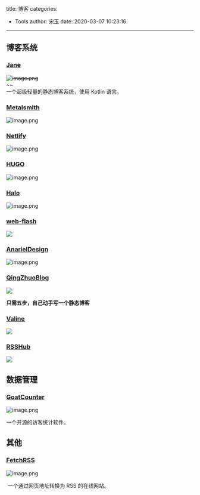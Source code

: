title: 博客
categories:
 - Tools
author: 宋玉
date: 2020-03-07 10:23:16
---

## 博客系统

### [Jan~~e~~](https://jane.pandolia.net/)
~~![image.png](https://cdn.nlark.com/yuque/0/2020/png/394169/1583543800132-1ae3a409-9bf1-4360-862b-d21f791323cf.png#align=left&display=inline&height=765&name=image.png&originHeight=1530&originWidth=2880&size=2152274&status=done&style=none&width=1440)~~<br />~~<br />一个超级轻量的静态博客系统，使用 Kotlin 语言。

### [Metalsmith](https://metalsmith.io/)
![image.png](https://cdn.nlark.com/yuque/0/2020/png/394169/1583547397487-8701b1b5-d168-453e-8063-eb33b9d71de9.png#align=left&display=inline&height=763&name=image.png&originHeight=1526&originWidth=2876&size=1196191&status=done&style=none&width=1438)

### [Netlify](https://www.netlify.com/)
![image.png](https://cdn.nlark.com/yuque/0/2020/png/394169/1583074601186-a875da23-1f44-495e-9ddf-d9cd2372e9f0.png#align=left&display=inline&height=762&name=image.png&originHeight=1524&originWidth=2880&size=2688940&status=done&style=none&width=1440)

### [HUGO](https://gohugo.io/hosting-and-deployment/hosting-on-netlify/)
![image.png](https://cdn.nlark.com/yuque/0/2020/png/394169/1583547790306-511e0a2b-ef55-47cb-a825-0c43ca379644.png#align=left&display=inline&height=761&name=image.png&originHeight=1522&originWidth=2874&size=356597&status=done&style=none&width=1437)

### [Halo](https://halo.run/)
![image.png](https://cdn.nlark.com/yuque/0/2020/png/394169/1583074634763-ca3744d8-1dde-47aa-9e02-c3beebbcb002.png#align=left&display=inline&height=762&name=image.png&originHeight=1524&originWidth=2872&size=229243&status=done&style=none&width=1436)

### [web-flash](http://blog.enilu.cn/web-flash/)
![](https://cdn.nlark.com/yuque/0/2020/png/394169/1583055008904-25a90d3e-39cd-4833-80f6-02d79005d176.png#align=left&display=inline&height=769&originHeight=769&originWidth=1440&size=0&status=done&style=none&width=1440)


### [AnarielDesign](https://www.anarieldesign.com/)
![image.png](https://cdn.nlark.com/yuque/0/2020/png/394169/1583074817311-2b61279c-5b37-4e73-a4d9-d0086bed4962.png#align=left&display=inline&height=763&name=image.png&originHeight=1526&originWidth=2880&size=919448&status=done&style=none&width=1440)

### [QingZhuoBlog](http://muxueqz.top/a-small-static-site-generator.html)
![](https://cdn.nlark.com/yuque/0/2020/png/394169/1583055008879-e1fdfb83-c0e9-453d-9d42-f8c215db257d.png#align=left&display=inline&height=769&originHeight=769&originWidth=1440&size=0&status=done&style=none&width=1440)

**只需五步，自己动手写一个静态博客**

### [Valine](https://valine.js.org/)
![](https://cdn.nlark.com/yuque/0/2020/png/394169/1583055008889-b6d7f0e0-d6a5-43f6-81ca-8a5f2177b645.png#align=left&display=inline&height=769&originHeight=769&originWidth=1440&size=0&status=done&style=none&width=1440)

### [RSSHub](https://docs.rsshub.app/)
![](https://cdn.nlark.com/yuque/0/2020/png/394169/1583055008900-5c9adb62-fb06-4a86-aa0a-8e2490950f0e.png#align=left&display=inline&height=769&originHeight=769&originWidth=1440&size=0&status=done&style=none&width=1440)

## 数据管理

### [GoatCounter](https://www.goatcounter.com/)
![image.png](https://cdn.nlark.com/yuque/0/2020/png/394169/1583543938430-4f07e6fd-e99e-4560-8528-6b0791e6ce2b.png#align=left&display=inline&height=252&name=image.png&originHeight=504&originWidth=800&size=207476&status=done&style=none&width=400)

一个开源的访客统计软件。

## 其他

### [FetchRSS](http://fetchrss.com/)
![image.png](https://cdn.nlark.com/yuque/0/2020/png/394169/1583543848284-80e7a04d-48ec-4035-8705-fdd98d497ccb.png#align=left&display=inline&height=764&name=image.png&originHeight=1528&originWidth=2874&size=313018&status=done&style=none&width=1437)

 一个通过网页地址转换为 RSS 的在线网站。
